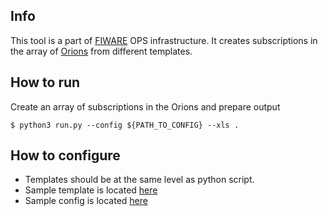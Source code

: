 ## Info
This tool is a part of [FIWARE](https://fiware.org) OPS infrastructure.
It creates subscriptions in the array of [Orions](https://fiware-orion.readthedocs.io/en/latest/) from different templates.

## How to run
Create an array of subscriptions in the Orions and prepare output
```console
$ python3 run.py --config ${PATH_TO_CONFIG} --xls .
```

## How to configure
+ Templates should be at the same level as python script. 
+ Sample template is located [here](./templates/default.json) 
+ Sample config is located [here](./config.example.json)
